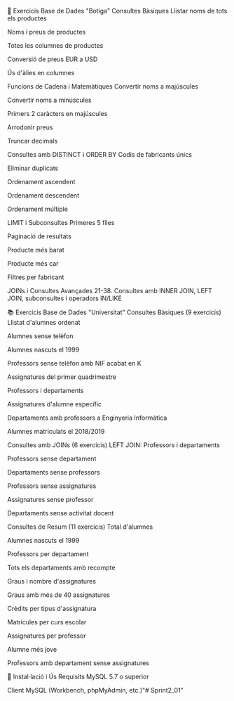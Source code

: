 📝 Exercicis Base de Dades "Botiga"
Consultes Bàsiques
Llistar noms de tots els productes

Noms i preus de productes

Totes les columnes de productes

Conversió de preus EUR a USD

Ús d'àlies en columnes

Funcions de Cadena i Matemàtiques
Convertir noms a majúscules

Convertir noms a minúscules

Primers 2 caràcters en majúscules

Arrodonir preus

Truncar decimals

Consultes amb DISTINCT i ORDER BY
Codis de fabricants únics

Eliminar duplicats

Ordenament ascendent

Ordenament descendent

Ordenament múltiple

LIMIT i Subconsultes
Primeres 5 files

Paginació de resultats

Producte més barat

Producte més car

Filtres per fabricant

JOINs i Consultes Avançades
21-38. Consultes amb INNER JOIN, LEFT JOIN, subconsultes i operadors IN/LIKE

📚 Exercicis Base de Dades "Universitat"
Consultes Bàsiques (9 exercicis)
Llistat d'alumnes ordenat

Alumnes sense telèfon

Alumnes nascuts el 1999

Professors sense telèfon amb NIF acabat en K

Assignatures del primer quadrimestre

Professors i departaments

Assignatures d'alumne específic

Departaments amb professors a Enginyeria Informàtica

Alumnes matriculats el 2018/2019

Consultes amb JOINs (6 exercicis)
LEFT JOIN: Professors i departaments

Professors sense departament

Departaments sense professors

Professors sense assignatures

Assignatures sense professor

Departaments sense activitat docent

Consultes de Resum (11 exercicis)
Total d'alumnes

Alumnes nascuts el 1999

Professors per departament

Tots els departaments amb recompte

Graus i nombre d'assignatures

Graus amb més de 40 assignatures

Crèdits per tipus d'assignatura

Matrícules per curs escolar

Assignatures per professor

Alumne més jove

Professors amb departament sense assignatures

🚀 Instal·lació i Ús
Requisits
MySQL 5.7 o superior

Client MySQL (Workbench, phpMyAdmin, etc.)"# Sprint2_01" 

